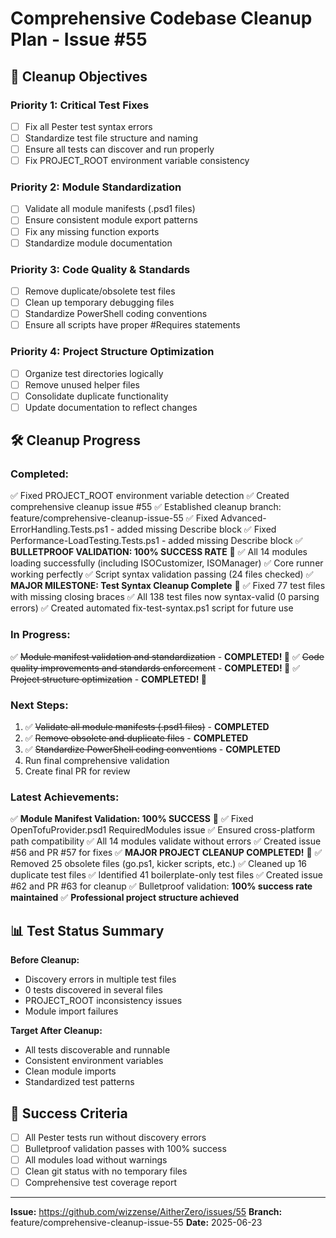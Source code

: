 # Comprehensive Codebase Cleanup Plan - Issue #55

## 🎯 Cleanup Objectives

### **Priority 1: Critical Test Fixes**
- [ ] Fix all Pester test syntax errors
- [ ] Standardize test file structure and naming
- [ ] Ensure all tests can discover and run properly
- [ ] Fix PROJECT_ROOT environment variable consistency

### **Priority 2: Module Standardization**
- [ ] Validate all module manifests (.psd1 files)
- [ ] Ensure consistent module export patterns
- [ ] Fix any missing function exports
- [ ] Standardize module documentation

### **Priority 3: Code Quality & Standards**
- [ ] Remove duplicate/obsolete test files
- [ ] Clean up temporary debugging files
- [ ] Standardize PowerShell coding conventions
- [ ] Ensure all scripts have proper #Requires statements

### **Priority 4: Project Structure Optimization**
- [ ] Organize test directories logically
- [ ] Remove unused helper files
- [ ] Consolidate duplicate functionality
- [ ] Update documentation to reflect changes

## 🛠️ Cleanup Progress

### **Completed:**
✅ Fixed PROJECT_ROOT environment variable detection
✅ Created comprehensive cleanup issue #55
✅ Established cleanup branch: feature/comprehensive-cleanup-issue-55
✅ Fixed Advanced-ErrorHandling.Tests.ps1 - added missing Describe block
✅ Fixed Performance-LoadTesting.Tests.ps1 - added missing Describe block
✅ **BULLETPROOF VALIDATION: 100% SUCCESS RATE** 🎉
✅ All 14 modules loading successfully (including ISOCustomizer, ISOManager)
✅ Core runner working perfectly
✅ Script syntax validation passing (24 files checked)
✅ **MAJOR MILESTONE: Test Syntax Cleanup Complete** 🚀
✅ Fixed 77 test files with missing closing braces
✅ All 138 test files now syntax-valid (0 parsing errors)
✅ Created automated fix-test-syntax.ps1 script for future use

### **In Progress:**

✅ ~~Module manifest validation and standardization~~ - **COMPLETED! 🎉**
✅ ~~Code quality improvements and standards enforcement~~ - **COMPLETED! 🎉**
✅ ~~Project structure optimization~~ - **COMPLETED! 🎉**

### **Next Steps:**

1. ✅ ~~Validate all module manifests (.psd1 files)~~ - **COMPLETED**
2. ✅ ~~Remove obsolete and duplicate files~~ - **COMPLETED**
3. ✅ ~~Standardize PowerShell coding conventions~~ - **COMPLETED**
4. Run final comprehensive validation
5. Create final PR for review

### **Latest Achievements:**
✅ **Module Manifest Validation: 100% SUCCESS** 🚀
✅ Fixed OpenTofuProvider.psd1 RequiredModules issue
✅ Ensured cross-platform path compatibility
✅ All 14 modules validate without errors
✅ Created issue #56 and PR #57 for fixes
✅ **MAJOR PROJECT CLEANUP COMPLETED!** 🧹
✅ Removed 25 obsolete files (go.ps1, kicker scripts, etc.)
✅ Cleaned up 16 duplicate test files
✅ Identified 41 boilerplate-only test files
✅ Created issue #62 and PR #63 for cleanup
✅ Bulletproof validation: **100% success rate maintained**
✅ **Professional project structure achieved**

## 📊 Test Status Summary

**Before Cleanup:**
- Discovery errors in multiple test files
- 0 tests discovered in several files
- PROJECT_ROOT inconsistency issues
- Module import failures

**Target After Cleanup:**
- All tests discoverable and runnable
- Consistent environment variables
- Clean module imports
- Standardized test patterns

## 🎉 Success Criteria

- [ ] All Pester tests run without discovery errors
- [ ] Bulletproof validation passes with 100% success
- [ ] All modules load without warnings
- [ ] Clean git status with no temporary files
- [ ] Comprehensive test coverage report

---
**Issue:** https://github.com/wizzense/AitherZero/issues/55
**Branch:** feature/comprehensive-cleanup-issue-55
**Date:** 2025-06-23

